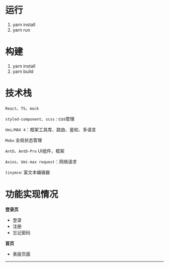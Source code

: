 # 运行
1. yarn install
2. yarn run

# 构建

1. yarn install
2. yarn build


# 技术栈


`React`、`TS`、`mock`

`styled-component`、`scss` : css管理

`Umi/MAX 4`：框架工具库、路由、鉴权、多语言

`Mobx` 全局状态管理

`AntD`、`AntD-Pro` UI组件，框架

`Axios`、`Umi-max request`：网络请求

`tinymce`: 富文本编辑器


# 功能实现情况

**登录页**

- 登录
- 注册
- 忘记密码

**首页**

- 表层页面

****